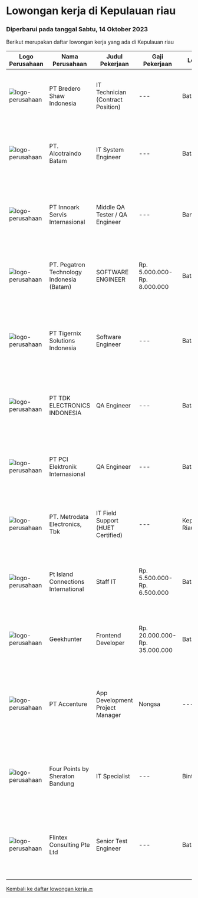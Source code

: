 
  # Lowongan kerja di Kepulauan riau

  ### Diperbarui pada tanggal Sabtu, 14 Oktober 2023

  Berikut merupakan daftar lowongan kerja yang ada di Kepulauan riau

  |Logo Perusahaan | Nama Perusahaan | Judul Pekerjaan | Gaji Pekerjaan | Lokasi | Deskripsi | Tanggal diunggah | Pranala |
  | -------------- | --------------- | --------------- | --------- | --------- | -------------- | ------- | ----------- |
  |![logo-perusahaan](https://image-service-cdn.seek.com.au/636f01b97c78cfc506492f57240f03b173d4302b/ee4dce1061f3f616224767ad58cb2fc751b8d2dc)|PT Bredero Shaw Indonesia|IT Technician (Contract Position)|---|Batam|Main Duties &amp; Responsibilities: Serve as the first point of contact for clients and internal employees seeking technical assistance over the...|Selasa, 10 Oktober 2023|https://www.jobstreet.co.id/id/job/it-technician-contract-position-4494319?token=0~2a4bbe2c-bf69-49ec-aa60-da0fa6ec39de&sectionRank=1&jobId=jobstreet-id-job-4494319|
|![logo-perusahaan](https://i.ibb.co/sqvTCh9/112815900-stock-vector-no-image-available-icon-flat-vector.webp)|PT. Alcotraindo Batam|IT System Engineer|---|Batam|We are looking for an achievement-oriented and self-motivated candidate with end user support, procurement working experience and responsible for...|Jumat, 06 Oktober 2023|https://www.jobstreet.co.id/id/job/it-system-engineer-4490911?token=0~2a4bbe2c-bf69-49ec-aa60-da0fa6ec39de&sectionRank=2&jobId=jobstreet-id-job-4490911|
|![logo-perusahaan](https://image-service-cdn.seek.com.au/03d5b2909306d41d8d881d2ac7cfb4a0d8a47045/ee4dce1061f3f616224767ad58cb2fc751b8d2dc)|PT Innoark Servis Internasional|Middle QA Tester / QA Engineer|---|Bandung|What will you be doing?  Developing Test Strategies, Test Plans, and Test Cases  Maintaining and enhancing a QA process and adhering to it Testing,...|Rabu, 04 Oktober 2023|https://www.jobstreet.co.id/id/job/middle-qa-tester-qa-engineer-4487966?token=0~2a4bbe2c-bf69-49ec-aa60-da0fa6ec39de&sectionRank=3&jobId=jobstreet-id-job-4487966|
|![logo-perusahaan](https://image-service-cdn.seek.com.au/4535dfde5cae0fbf6b066bcc002be9af004acdba/ee4dce1061f3f616224767ad58cb2fc751b8d2dc)|PT. Pegatron Technology Indonesia (Batam)|SOFTWARE ENGINEER|Rp. 5.000.000-Rp. 8.000.000|Batam|Responsibilities : Responsible for the maintenance of the server database Responsible for the development of software used in daily production...|Senin, 02 Oktober 2023|https://www.jobstreet.co.id/id/job/software-engineer-4485507?token=0~2a4bbe2c-bf69-49ec-aa60-da0fa6ec39de&sectionRank=4&jobId=jobstreet-id-job-4485507|
|![logo-perusahaan](https://image-service-cdn.seek.com.au/d4d06467c766a31d87825dc4465efd49dc121835/ee4dce1061f3f616224767ad58cb2fc751b8d2dc)|PT Tigernix Solutions Indonesia|Software Engineer|---|Batam|Skills and Qualifications:  Familiar with at least 1 programming language. Have a good-logic and problem-solving skills. Have a high willingness to...|Rabu, 27 September 2023|https://www.jobstreet.co.id/id/job/software-engineer-4482745?token=0~2a4bbe2c-bf69-49ec-aa60-da0fa6ec39de&sectionRank=5&jobId=jobstreet-id-job-4482745|
|![logo-perusahaan](https://image-service-cdn.seek.com.au/abf296bd91f8d6875073b1d919f8980bdd50bf3a/ee4dce1061f3f616224767ad58cb2fc751b8d2dc)|PT TDK ELECTRONICS INDONESIA|QA Engineer|---|Batam|Tasks and responsibilities To manage, Supervise and support in-process and final inspection of related products.  Outgoing defective report...|Senin, 25 September 2023|https://www.jobstreet.co.id/id/job/qa-engineer-4479577?token=0~2a4bbe2c-bf69-49ec-aa60-da0fa6ec39de&sectionRank=6&jobId=jobstreet-id-job-4479577|
|![logo-perusahaan](https://image-service-cdn.seek.com.au/daa97ff1abf4e9ff1f739c9f7b4f75a273868bb0/ee4dce1061f3f616224767ad58cb2fc751b8d2dc)|PT PCI Elektronik Internasional|QA Engineer|---|Batam|Qualifications : QA Engineer at least 2 years with internal and external audit experience QCC, improvement project such as RMA and customer complaint...|Senin, 25 September 2023|https://www.jobstreet.co.id/id/job/qa-engineer-4479875?token=0~2a4bbe2c-bf69-49ec-aa60-da0fa6ec39de&sectionRank=7&jobId=jobstreet-id-job-4479875|
|![logo-perusahaan](https://image-service-cdn.seek.com.au/0d75518309b56a3cff39daa569b0ba02cc7a22f2/ee4dce1061f3f616224767ad58cb2fc751b8d2dc)|PT. Metrodata Electronics, Tbk|IT Field Support (HUET Certified)|---|Kepulauan Riau|Must have a valid HUET Certification Manage IT services request via call and Services Desk apllication, escalate ticket of un-resolved problem to 2nd...|Kamis, 21 September 2023|https://www.jobstreet.co.id/id/job/it-field-support-huet-certified-4476734?token=0~2a4bbe2c-bf69-49ec-aa60-da0fa6ec39de&sectionRank=8&jobId=jobstreet-id-job-4476734|
|![logo-perusahaan](https://image-service-cdn.seek.com.au/a8e8c8d9d346d1af8ec2b90884b571978c5fa03a/ee4dce1061f3f616224767ad58cb2fc751b8d2dc)|Pt Island Connections International|Staff IT|Rp. 5.500.000-Rp. 6.500.000|Batam|Menyiapkan dan memasang komputer baik perangkat keras, lunak dan sistem penunjangnya di kantor Batam dan di Telunas Resorts Merencanakan dan...|Jumat, 15 September 2023|https://www.jobstreet.co.id/id/job/staff-it-4470674?token=0~2a4bbe2c-bf69-49ec-aa60-da0fa6ec39de&sectionRank=9&jobId=jobstreet-id-job-4470674|
|![logo-perusahaan](https://image-service-cdn.seek.com.au/9b1ac08312d45d7e6f0965d6cfa215d52017a644/ee4dce1061f3f616224767ad58cb2fc751b8d2dc)|Geekhunter|Frontend Developer|Rp. 20.000.000-Rp. 35.000.000|Batam|Job Description: Attend relevant workshops, market sessions and interactions. Liaise with necessary topic experts to ensure that facts are collated...|Selasa, 19 September 2023|https://www.jobstreet.co.id/id/job/frontend-developer-4474627?token=0~2a4bbe2c-bf69-49ec-aa60-da0fa6ec39de&sectionRank=10&jobId=jobstreet-id-job-4474627|
|![logo-perusahaan](https://image-service-cdn.seek.com.au/1c2e28fa09a87d89b9dac6106fdc6fa435c484bb/ee4dce1061f3f616224767ad58cb2fc751b8d2dc)|PT Accenture|App Development Project Manager | Nongsa|---|Batam|About AccentureAccenture is a global professional services company with leading capabilities in digital, cloud and security. Combining unmatched...|Rabu, 20 September 2023|https://www.jobstreet.co.id/id/job/app-development-project-manager-%7C-nongsa-4475672?token=0~2a4bbe2c-bf69-49ec-aa60-da0fa6ec39de&sectionRank=11&jobId=jobstreet-id-job-4475672|
|![logo-perusahaan](https://i.ibb.co/sqvTCh9/112815900-stock-vector-no-image-available-icon-flat-vector.webp)|Four Points by Sheraton Bandung|IT Specialist|---|Bintan|POSITION SUMMARYInstall, configure, manage, maintain, test, evaluate, and repair computer networks, workstations, support server system(s), supporting...|Kamis, 12 Oktober 2023|https://www.jobstreet.co.id/id/job/it-specialist-1037184531?token=0~2a4bbe2c-bf69-49ec-aa60-da0fa6ec39de&sectionRank=12&jobId=jobstreet-id-job-1037184531|
|![logo-perusahaan](https://i.ibb.co/sqvTCh9/112815900-stock-vector-no-image-available-icon-flat-vector.webp)|Flintex Consulting Pte Ltd|Senior Test Engineer|---|Batam|POSITION SUMMARY:Responsible for working in a group environment in coordination with engineering and manufacturing teams to support new products test...|Kamis, 05 Oktober 2023|https://www.jobstreet.co.id/id/job/senior-test-engineer-1037128142?token=0~2a4bbe2c-bf69-49ec-aa60-da0fa6ec39de&sectionRank=13&jobId=jobstreet-id-job-1037128142|


  [Kembali ke daftar lowongan kerja 🔙](../README.md#daftar-lowongan-kerja)
  